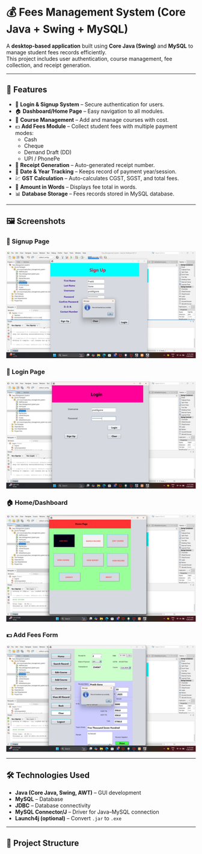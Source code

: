 # 💰 Fees Management System (Core Java + Swing + MySQL)

A **desktop-based application** built using **Core Java (Swing)** and **MySQL** to manage student fees records efficiently.  
This project includes user authentication, course management, fee collection, and receipt generation.  

---

## 🚀 Features

- 🔑 **Login & Signup System** – Secure authentication for users.
- 🏠 **Dashboard/Home Page** – Easy navigation to all modules.
- 📘 **Course Management** – Add and manage courses with cost.
- 💵 **Add Fees Module** – Collect student fees with multiple payment modes:
  - Cash
  - Cheque
  - Demand Draft (DD)
  - UPI / PhonePe
- 🧾 **Receipt Generation** – Auto-generated receipt number.
- 📅 **Date & Year Tracking** – Keeps record of payment year/session.
- 💹 **GST Calculation** – Auto-calculates CGST, SGST, and total fees.
- 🔢 **Amount in Words** – Displays fee total in words.
- 📊 **Database Storage** – Fees records stored in MySQL database.

---

## 🖼️ Screenshots

### 📝 Signup Page
![Signup Page](https://github.com/pratikgone/fees_management_system/blob/b9d17c48b7817ef6ab81488a54ec90987fb61a5b/Screenshot%20(5).png)

### 🔑 Login Page
![Login Page](https://github.com/pratikgone/fees_management_system/blob/bcb79b24da052ce69cc96e9f520f5bf0ff0ae410/Screenshot%20(8).png)

### 🏠 Home/Dashboard
![Home Page](https://github.com/pratikgone/fees_management_system/blob/23c3eefb47c07c4b0938f1b33f86e43fab392ed3/Screenshot%20(9).png)

### 💵 Add Fees Form
![Add Fees](https://github.com/pratikgone/fees_management_system/blob/f1665b3e6ca0abaa2c94d5e2d0c03398b4dfa5f9/Screenshot%20(11).png)

---

## 🛠️ Technologies Used

- **Java (Core Java, Swing, AWT)** – GUI development  
- **MySQL** – Database  
- **JDBC** – Database connectivity  
- **MySQL Connector/J** – Driver for Java–MySQL connection  
- **Launch4j (optional)** – Convert `.jar` to `.exe`  

---

## 📂 Project Structure


